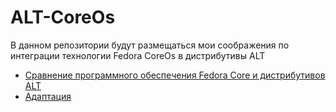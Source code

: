 # ALT-CoreOs

В данном репозитории будут размещаться мои соображения по интеграции технологии Fedora CoreOs в дистрибутивы ALT

- [Сравнение программного обеспечения Fedora Core и дистрибутивов ALT](softwareCompare.md)
- [Адаптация](adaptation.md)
